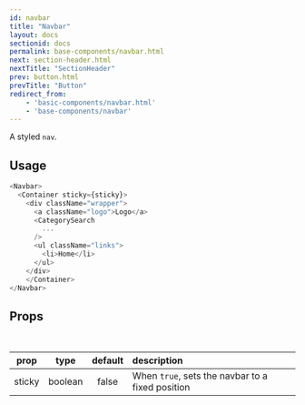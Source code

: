 ```yaml
---
id: navbar
title: "Navbar"
layout: docs
sectionid: docs
permalink: base-components/navbar.html
next: section-header.html
nextTitle: "SectionHeader"
prev: button.html
prevTitle: "Button"
redirect_from:
    - 'basic-components/navbar.html'
    - 'base-components/navbar'
---
```


A styled `nav`.

## Usage

```js
<Navbar>
  <Container sticky={sticky}>
    <div className="wrapper">
      <a className="logo">Logo</a>
      <CategorySearch
        ...
      />
      <ul className="links">
        <li>Home</li>
      </ul>
    </div>
	</Container>
</Navbar>
```

## Props

<br />

| prop        |  type  | default  | description                                  |
| ----------- | :----: | :------: | :------------------------------------------- |
| sticky         | boolean | false | When `true`, sets the navbar to a fixed position                                    |

